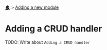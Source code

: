 <!--startTocHeader-->
[🏠](../README.md) > [Adding a new module](README.md)
# Adding a CRUD handler
<!--endTocHeader-->

TODO: Write about `Adding a CRUD handler`

<!--startTocSubTopic-->
<!--endTocSubTopic-->